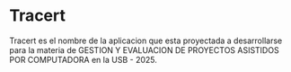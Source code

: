 # Tracert
Tracert es el nombre de la aplicacion que esta proyectada a desarrollarse para la materia de GESTION Y EVALUACION DE PROYECTOS ASISTIDOS POR COMPUTADORA en la USB - 2025.
